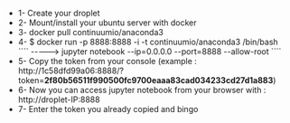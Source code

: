 <ul>
  <li>1- Create your droplet</li>
<li>2- Mount/install your ubuntu server with docker</li>
  <li>3- docker pull continuumio/anaconda3</li>
  <li>4- $ docker run -p 8888:8888 -i -t continuumio/anaconda3 /bin/bash</li>
  ````
  -----> jupyter notebook --ip=0.0.0.0 --port=8888 --allow-root
  ````
  <li>5- Copy the token from your console (example : http://1c58dfd99a06:8888/?token=<strong>2f80b56511f990500fc9700eaaa83cad034233cd27d1a883</strong>)</li>
  <li>6- Now you can access jupyter notebook from your browser with : http://droplet-IP:8888</li>
  <li>7- Enter the token you already copied and bingo </li>
  </ul>





 

